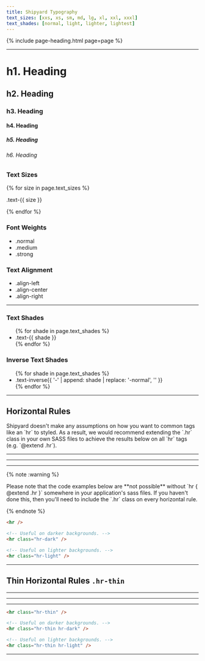```yaml
---
title: Shipyard Typography
text_sizes: [xxs, xs, sm, md, lg, xl, xxl, xxxl]
text_shades: [normal, light, lighter, lightest]
---
```


{% include page-heading.html page=page %}

<hr />

<div class="col-container">
  <div class="col">
    <h1>h1. Heading</h1>
    <h2>h2. Heading</h2>
    <h3>h3. Heading</h3>
    <h4>h4. Heading</h4>
    <h5>h5. Heading</h5>
    <h6>h6. Heading</h6>
  </div>
  <div class="col">
    <h3>Text Sizes</h3>
    {% for size in page.text_sizes %}
      <p class="text-{{ size }}">.text-{{ size }}</p>
    {% endfor %}
  </div>
  <div class="col">
    <h3>Font Weights</h3>
    <ul>
      <li class="normal">.normal</li>
      <li class="medium">.medium</li>
      <li class="strong">.strong</li>
    </ul>
  </div>
  <div class="col">
    <h3>Text Alignment</h3>
    <ul>
      <li class="align-left">.align-left</li>
      <li class="align-center">.align-center</li>
      <li class="align-right">.align-right</li>
    </ul>
  </div>
</div>

<hr />

<div class="col-container">
  <div class="col">
    <h3>Text Shades</h3>
    <div class="box box-padding margin-top-xs">
      <ul class="list strong">
        {% for shade in page.text_shades %}
          <li class="text-{{ shade }}">.text-{{ shade }}</li>
        {% endfor %}
      </ul>
    </div>
  </div>
  <div class="col">
    <h3>Inverse Text Shades</h3>
    <div class="box-secondary box-padding bg-gray-dark margin-top-xs">
      <ul class="list strong">
        {% for shade in page.text_shades %}
          <li class="text-inverse{{ '-' | append: shade | replace: '-normal', '' }}">
            .text-inverse{{ '-' | append: shade | replace: '-normal', '' }}
          </li>
        {% endfor %}
      </ul>
    </div>
  </div>
</div>

---

## Horizontal Rules
<p class="text-light margin-bottom-md" markdown="1">Shipyard doesn't make any assumptions on how you want to common tags like an `hr` to styled. As a result, we would recommend extending the `.hr` class in your own SASS files to achieve the results below on all `hr` tags (e.g. `@extend .hr`).</p>

<div class="utilities-typography-hr-box-default">
  <hr class="utilities-typography-hr" />
</div>
<div class="utilities-typography-hr-box-dark">
  <hr class="utilities-typography-hr hr-dark" />
</div>
<div class="utilities-typography-hr-box-light">
  <hr class="utilities-typography-hr hr-light" />
</div>

{% note :warning %}
  <p markdown="1">
    Please note that the code examples below are **not possible** without `hr { @extend .hr }` somewhere in your application's sass files. If you haven't done this, then you'll need to include the `.hr` class on every horizontal rule.
  </p>
{% endnote %}

```html
<hr />

<!-- Useful on darker backgrounds. -->
<hr class="hr-dark" />

<!-- Useful on lighter backgrounds. -->
<hr class="hr-light" />
```

---

## Thin Horizontal Rules `.hr-thin`

<div class="utilities-typography-hr-box-default">
  <hr class="utilities-typography-hr hr-thin" />
</div>
<div class="utilities-typography-hr-box-dark">
  <hr class="utilities-typography-hr hr-dark hr-thin" />
</div>
<div class="utilities-typography-hr-box-light">
  <hr class="utilities-typography-hr hr-light hr-thin" />
</div>

```html
<hr class="hr-thin" />

<!-- Useful on darker backgrounds. -->
<hr class="hr-thin hr-dark" />

<!-- Useful on lighter backgrounds. -->
<hr class="hr-thin hr-light" />
```

---
